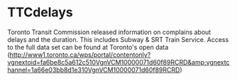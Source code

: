 # TTCdelays
Toronto Transit Commission released information on complains about delays and the duration. This includes Subway &amp; SRT Train Service. Access to the full data set can be found at Toronto's open data (http://www1.toronto.ca/wps/portal/contentonly?vgnextoid=fa6be8c5a612c510VgnVCM10000071d60f89RCRD&amp;vgnextchannel=1a66e03bb8d1e310VgnVCM10000071d60f89RCRD)
